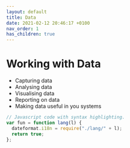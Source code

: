 ```yaml
---
layout: default
title: Data
date: 2021-02-12 20:46:17 +0100
nav_order: 1
has_children: true
---
```

# Working with Data
- Capturing data
- Analysing data
- Visualising data
- Reporting on data
- Making data useful in you systems

```js
// Javascript code with syntax highlighting.
var fun = function lang(l) {
  dateformat.i18n = require("./lang/" + l);
  return true;
};
```

